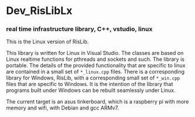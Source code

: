# Dev_RisLibLx
### real time infrastructure library, C++, vstudio, linux

This is the Linux version of RisLib.

This library is written for Linux in Visual Studio. The classes are based on Linux realtime functions for pthreads and sockets and such. The library is portable. The details of the provided functionality that are specific to linux are contained in a small set of `*_linux.cpp` files. There is a corresponding library for Windows, RisLib, with a corresponding small set of `*_win.cpp` files that are specific to Windows. It is the intention of the library that programs built under Windows can be rebuilt seamlessly under Linux.

The current target is an asus tinkerboard, which is a raspberry pi with more memory and wifi, with Debian and gcc ARMv7.
